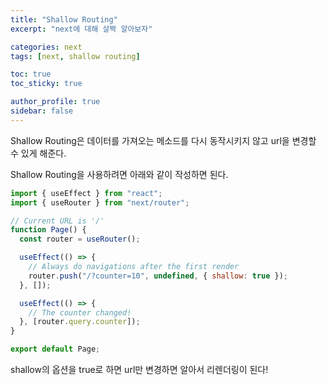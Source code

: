 ```yaml
---
title: "Shallow Routing"
excerpt: "next에 대해 살짝 알아보자"

categories: next
tags: [next, shallow routing]

toc: true
toc_sticky: true

author_profile: true
sidebar: false
---
```


Shallow Routing은 데이터를 가져오는 메소드를 다시 동작시키지 않고 url을 변경할 수 있게 해준다.

Shallow Routing을 사용하려면 아래와 같이 작성하면 된다.

```jsx
import { useEffect } from "react";
import { useRouter } from "next/router";

// Current URL is '/'
function Page() {
  const router = useRouter();

  useEffect(() => {
    // Always do navigations after the first render
    router.push("/?counter=10", undefined, { shallow: true });
  }, []);

  useEffect(() => {
    // The counter changed!
  }, [router.query.counter]);
}

export default Page;
```

shallow의 옵션을 true로 하면 url만 변경하면 알아서 리렌더링이 된다!
